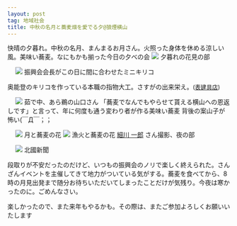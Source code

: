 ```yaml
---
layout: post
tag: 地域社会
title: 中秋の名月と蕎麦畑を愛でる夕@狼煙横山
---
```



快晴の夕暮れ。中秋の名月、まんまるお月さん。火照った身体を休める涼しい風。美味い蕎麦。なにもかも揃った今日の夕べの会
<img src="http://farm6.staticflickr.com/5499/9829816653_572098be31.jpg">
夕暮れの花見の部

　
<img src="http://farm4.staticflickr.com/3725/9830133054_e5cffe1efd.jpg">
振興会会長がこの日に間に合わせたミニキリコ

奥能登のキリコを作っている本職の指物大工。さすがの出来栄え。<span class="deco" style="font-size:small;">(<a href="https://plus.google.com/100253294962450896945/about?gl=jp&amp;hl=ja" target="_blank">表建具店</a>)</span>

　
<img src="http://farm6.staticflickr.com/5337/9830242943_d7387f4cb2.jpg">
茹で中、あら鵜の山口さん
「蕎麦でなんでもやらせて貰える横山への恩返しです」と言って、年に何度も通う変わり者が作る美味い蕎麦
背後の案山子が怖い(￣Д￣；；

　
<img src="http://farm8.staticflickr.com/7369/9846092643_bc4f03e373.jpg">
月と蕎麦の花
<img src="http://farm4.staticflickr.com/3718/9846002884_e8f294c514.jpg">
漁火と蕎麦の花 <a href="https://www.facebook.com/ichiro.hosokawa.7/posts/434668009983815" target="_blank">細川 一郎</a> さん撮影、夜の部

　
<img src="http://farm4.staticflickr.com/3727/9843066536_e072205fb6.jpg">
北國新聞


段取りが不安だったのだけど、いつもの振興会のノリで楽しく終えられた。さんざんイベントを主催してきて地力がついている気がする。蕎麦を食べてから、8時の月見出発まで随分お待ちいただいてしまったことだけが気残り。今夜は寒かったのに。ごめんなさい。


楽しかったので、また来年もやるかも。その際は、またご参加よろしくお願いいたします

　
